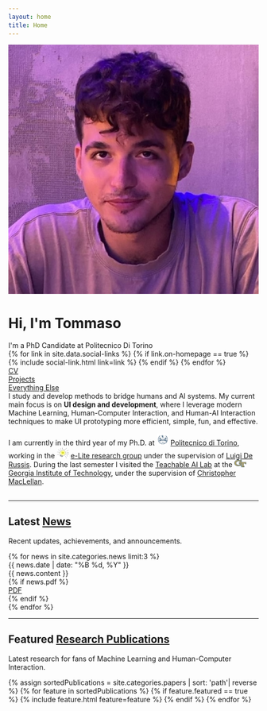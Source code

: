 ```yaml
---
layout: home
title: Home
---
```

<div id="intro-wrapper" class="l-text">
<div id="intro-title-wrapper">
   <div id="intro-image-wrapper">
      <img id="intro-image" src="/images/portrait.jpeg">
   </div>
   <div id="intro-title-text-wrapper">
      <h1 id="intro-title">Hi, I'm Tommaso</h1>
      <div id="intro-subtitle">I'm a PhD Candidate at Politecnico Di Torino</div>
      <div id="intro-title-socials">
         {% for link in site.data.social-links %}
         {% if link.on-homepage == true %}
         {% include social-link.html link=link %}
         {% endif %}
         {% endfor %}
      </div>
   </div>
</div>
<!-- <hr class="l-middle home-hr"> -->
<div id="everything-else" class="l-middle">
   <a href="{{ site.url }}/cv">
      <div><i class="fa fa-portrait icon icon-right-space"></i>CV</div>
   </a>
   <a href="{{ site.url }}/projects">
      <div><i class="fa fa-shapes icon icon-right-space"></i>Projects</div>
   </a>
   <a href="{{ site.url }}/everything-else">
      <div><i class="fa fa-list-ul icon icon-right-space"></i>Everything Else</div>
   </a>
</div>
<div>
   I study and develop methods to bridge humans and AI systems. My current main focus is on <b>UI design and development</b>, where I leverage modern Machine Learning, Human-Computer Interaction, and Human-AI Interaction techniques to make UI prototyping more efficient, simple, fun, and effective.
   <div style="height: 1rem"></div>
   <div>
      I am currently in the third year of my Ph.D. at <img class="intro-logo" style="width: 24px;" src="/images/polito.jpeg"> <a href="https://www.polito.it/"> Politecnico di Torino</a>, working in the <img class="intro-logo" style="width: 24px;" src="/images/elite.png"> <a href="https://elite.polito.it/">e-Lite research group</a> under the supervision of <a href="https://www.polito.it/personale?p=luigi.derussis">Luigi De Russis</a>. During the last semester I visited the <a href="https://tail.cc.gatech.edu/">Teachable AI Lab</a> at the <a href="https://www.gatech.edu/"> <img class="intro-logo" style="width: 24px;" src="/images/gatech.svg"> Georgia Institute of Technology</a>, under the supervision of <a href="https://chrismaclellan.com/">Christopher MacLellan</a>.
   </div>
   <div style="height: 1rem"></div>
</div>
</div>
<hr class="l-middle home-hr">
<h2 class="feature-title">Latest <a href="{{ site.url }}/news">News</a></h2>
<p class="feature-text">
   Recent updates, achievements, and announcements.
</p>
<div class="news-wrapper l-page">
   {% for news in site.categories.news limit:3 %}
   <div class="news-item">
      <div class="news-content-wrapper">
         <div class="news-date">{{ news.date | date: "%B %d, %Y" }}</div>
         <div class="news-content">{{ news.content }}</div>
      </div>
      {% if news.pdf %}
      <div class="cover-links">
         <span class="pub-misc">
         <a href="{{ news.pdf }}">
         <i class="fas fa-file-pdf" aria-hidden="true"></i> PDF
         </a>
         </span>
      </div>
      {% endif %}
   </div>
   {% endfor %}
</div>
<hr class="l-middle home-hr">
<h2 class="feature-title">Featured <a href="/cv/#publications">Research Publications</a></h2>
<p class="feature-text">
   Latest research for fans of Machine Learning and Human-Computer Interaction.
</p>
<div class="cover-wrapper cover-wrapper-3-col l-page">
   {% assign sortedPublications = site.categories.papers | sort: 'path'| reverse %}
   {% for feature in sortedPublications %}
   {% if feature.featured == true %}
   {% include feature.html feature=feature %}
   {% endif %}
   {% endfor %}
</div>
<br>